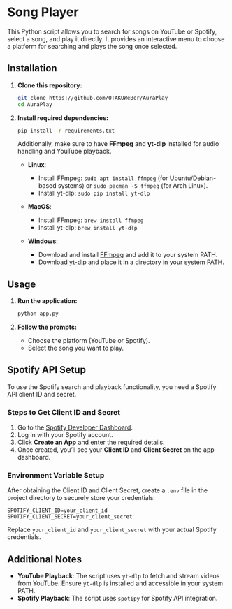 # Song Player

This Python script allows you to search for songs on YouTube or Spotify, select a song, and play it directly. It provides an interactive menu to choose a platform for searching and plays the song once selected.

## Installation

1. **Clone this repository:**
   ```bash
   git clone https://github.com/OTAKUWeBer/AuraPlay
   cd AuraPlay
   ```

2. **Install required dependencies:**
   ```bash
   pip install -r requirements.txt
   ```

   Additionally, make sure to have **FFmpeg** and **yt-dlp** installed for audio handling and YouTube playback.

   - **Linux**: 
     - Install FFmpeg: `sudo apt install ffmpeg` (for Ubuntu/Debian-based systems) or `sudo pacman -S ffmpeg` (for Arch Linux).
     - Install yt-dlp: `sudo pip install yt-dlp`
   
   - **MacOS**:
     - Install FFmpeg: `brew install ffmpeg`
     - Install yt-dlp: `brew install yt-dlp`
   
   - **Windows**:
     - Download and install [FFmpeg](https://ffmpeg.org/download.html) and add it to your system PATH.
     - Download [yt-dlp](https://github.com/yt-dlp/yt-dlp/releases) and place it in a directory in your system PATH.

## Usage

1. **Run the application:**
   ```bash
   python app.py
   ```

2. **Follow the prompts:**
   - Choose the platform (YouTube or Spotify).
   - Select the song you want to play.

## Spotify API Setup

To use the Spotify search and playback functionality, you need a Spotify API client ID and secret.

### Steps to Get Client ID and Secret

1. Go to the [Spotify Developer Dashboard](https://developer.spotify.com/dashboard/).
2. Log in with your Spotify account.
3. Click **Create an App** and enter the required details.
4. Once created, you’ll see your **Client ID** and **Client Secret** on the app dashboard.

### Environment Variable Setup

After obtaining the Client ID and Client Secret, create a `.env` file in the project directory to securely store your credentials:

```env
SPOTIFY_CLIENT_ID=your_client_id
SPOTIFY_CLIENT_SECRET=your_client_secret
```

Replace `your_client_id` and `your_client_secret` with your actual Spotify credentials.

## Additional Notes

- **YouTube Playback**: The script uses `yt-dlp` to fetch and stream videos from YouTube. Ensure `yt-dlp` is installed and accessible in your system PATH.
- **Spotify Playback**: The script uses `spotipy` for Spotify API integration. 
